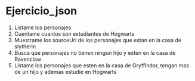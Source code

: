 # Ejercicio_json
 1. Listame los personajes
 2. Cuentame cuantos son estudiantes de Hogwarts
 3. Muestrame los sourceUrl de los personajes que estan en la casa de slytherin
 4. Busca que personajes no tienen ningun hijo y esten en la casa de Ravenclaw
 5. Listame los personajes que esten en la casa de Gryffindor, tengan mas de un hijo y ademas estudie en Hogwarts
